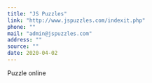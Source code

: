 ```yaml
---
title: "JS Puzzles"
link: "http://www.jspuzzles.com/indexit.php"
phone: ""
mail: "admin@jspuzzles.com"
address: ""
source: ""
date: 2020-04-02
---
```


Puzzle online
